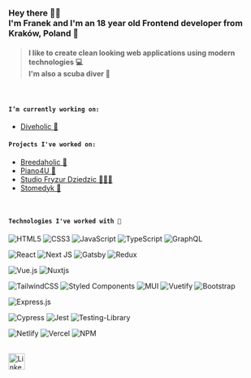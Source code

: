### Hey there 👋🏼 <br /> I'm Franek and I'm an 18 year old Frontend developer from Kraków, Poland 🚀
> #### I like to create clean looking web applications using modern technologies 💻 <br /> I'm also a scuba diver 🤿

<br />

#### `I’m currently working on:`
   - [Diveholic 🤿](https://github.com/franekostrowski/diveholic)


#### `Projects I've worked on:`
  - [Breedaholic 🐶](https://github.com/franekostrowski/breedaholic)
  - [Piano4U 🎹](https://piano4u.pl)
  - [Studio Fryzur Dziedzic 💇🏽‍♀️](https://studiodziedzic.pl)
  - [Stomedyk 🦷](https://stomedyk.pl)

<br />

#### `Technologies I've worked with 📌`
  
   ![HTML5](https://img.shields.io/badge/html5-%23E34F26.svg?style=flat&logo=html5&logoColor=white)
   ![CSS3](https://img.shields.io/badge/css3-%231572B6.svg?style=flat&logo=css3&logoColor=white)
   ![JavaScript](https://img.shields.io/badge/javascript-%23323330.svg?style=flat&logo=javascript&logoColor=%23F7DF1E)
   ![TypeScript](https://img.shields.io/badge/typescript-%23007ACC.svg?style=flat&logo=typescript&logoColor=white)
   ![GraphQL](https://img.shields.io/badge/-GraphQL-E10098?style=flat&logo=graphql&logoColor=white)

   ![React](https://img.shields.io/badge/react-%2320232a.svg?style=flat&logo=react&logoColor=%2361DAFB)
   ![Next JS](https://img.shields.io/badge/Next-black?style=flat&logo=next.js&logoColor=white)
   ![Gatsby](https://img.shields.io/badge/Gatsby-%23663399.svg?style=flat&logo=gatsby&logoColor=white)
   ![Redux](https://img.shields.io/badge/redux-%23593d88.svg?style=flat&logo=redux&logoColor=white)

   ![Vue.js](https://img.shields.io/badge/vuejs-%2335495e.svg?style=flat&logo=vuedotjs&logoColor=%234FC08D)
   ![Nuxtjs](https://img.shields.io/badge/Nuxt-002E3B?style=flat&logo=nuxtdotjs&logoColor=#00DC82)

   ![TailwindCSS](https://img.shields.io/badge/tailwindcss-%2338B2AC.svg?style=flat&logo=tailwind-css&logoColor=white)
   ![Styled Components](https://img.shields.io/badge/styled--components-DB7093?style=flat&logo=styled-components&logoColor=white)
   ![MUI](https://img.shields.io/badge/MUI-%230081CB.svg?style=flat&logo=mui&logoColor=white)
   ![Vuetify](https://img.shields.io/badge/Vuetify-1867C0?style=flat&logo=vuetify&logoColor=AEDDFF)
   ![Bootstrap](https://img.shields.io/badge/bootstrap-%23563D7C.svg?style=flat&logo=bootstrap&logoColor=white)

   ![Express.js](https://img.shields.io/badge/express.js-%23404d59.svg?style=flat&logo=express&logoColor=%2361DAFB)
  
   ![Cypress](https://img.shields.io/badge/-cypress-%23E5E5E5?style=flat&logo=cypress&logoColor=058a5e)
   ![Jest](https://img.shields.io/badge/-jest-%23C21325?style=flat&logo=jest&logoColor=white)
   ![Testing-Library](https://img.shields.io/badge/-TestingLibrary-%23E33332?style=flat&logo=testing-library&logoColor=white)
  
   ![Netlify](https://img.shields.io/badge/netlify-%23000000.svg?style=flat&logo=netlify&logoColor=#00C7B7)
   ![Vercel](https://img.shields.io/badge/vercel-%23000000.svg?style=flat&logo=vercel&logoColor=white)
   ![NPM](https://img.shields.io/badge/NPM-%23000000.svg?style=flat&logo=npm&logoColor=white) 
</details>

<br />

<a href="https://www.linkedin.com/in/franekostrowski">
<img align="left" alt="LinkedIn logo" width="32px" src="https://raw.githubusercontent.com/peterthehan/peterthehan/master/assets/linkedin.svg" />
</a>

